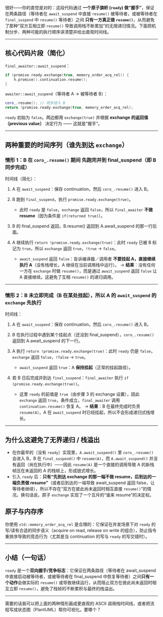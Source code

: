 很好——你的直觉是对的：这段代码通过 **一个原子旗帜 (`ready`) 做“握手”**，保证在两条路径（等待者在 `await_suspend` 中直接 `resume()` 被等待者，或被等待者在 `final_suspend` 中 `resume()` 等待者）之间 **只有一方真正做 `resume()`**，从而避免了那种“双方互相立即 `resume()` 导致调用栈不断累加”的无限递归情况。下面把机制分步、两种可能的执行顺序讲清楚并给出直观时间线。

---

## 核心代码片段（简化）

`final_awaiter::await_suspend`：

```cpp
if (promise.ready.exchange(true, memory_order_acq_rel)) {
    h.promise().continuation.resume();
}
```

`awaiter::await_suspend`（等待者 A -> 被等待者 B）：

```cpp
coro_.resume(); // 同步进入 B
return !promise.ready.exchange(true, memory_order_acq_rel);
```

`ready` 初始为 `false`。两边都用 `exchange(true)` 并根据 **exchange 的返回值（previous value）** 决定行为 —— 这就是“握手”。

---

## 两种重要的时间序列（谁先到达 `exchange`）

### 情形 1：B 在 `coro_.resume()` 期间 **先跑完并到 final\_suspend**（即 B 同步完成）

时间线（简化）：

1. A 在 `await_suspend`：保存 continuation，然后 `coro_.resume()` 进入 B。
2. B 跑到 `final_suspend`，执行 `promise.ready.exchange(true)`。

   * 此时 `ready` 是 `false`，`exchange` 返回 `false`，所以 `final_awaiter` **不做 resume**（因为条件是 `if(returned true)`）。
3. B 的 final\_suspend 返回，B.resume() 返回到 A.await\_suspend 的那一行后面。
4. A 继续执行 `return !promise.ready.exchange(true)`：此时 `ready` 已被 B 标记为 `true`，所以 `exchange` 返回 `true`，`!true` → `false`。

   * `await_suspend` 返回 `false`：告诉编译器／调用者 **不要挂起 A，直接继续执行 A**（没有栈增长，A 继续在当前调用栈中运行）。
     → **结果**：没有任何一方在 `exchange` 时做 `resume()`，而是通过 `await_suspend` 返回 `false` 让 A 直接继续。这避免了互相 `resume()` 的递归调用。

---

### 情形 2：B 未立即完成（B 在某处挂起），所以 A 的 `await_suspend` 的 `exchange` 先执行

时间线：

1. A 在 `await_suspend`：保存 continuation，然后 `coro_.resume()` 进入 B。
2. B 在执行过程中遇到某个挂起点（还没到 final\_suspend），`coro_.resume()` 返回到 A.await\_suspend 的下一行。
3. A 执行 `return !promise.ready.exchange(true)`：此时 `ready` 仍是 `false`，`exchange` 返回 `false`，`!false` → `true`。

   * `await_suspend` 返回 `true`：A **保持挂起**（正常的挂起路径）。
4. 若 B 日后完成并到达 `final_suspend`：`final_awaiter` 执行 `if (promise.ready.exchange(true))`。

   * 这里 `ready` 的前值是 `true`（由步骤 3 的 exchange 设置），因此 `exchange` 返回 `true`，条件成立，`final_awaiter` 调用 `continuation.resume()` 恢复 A。
     → **结果**：B 在最终完成时负责 `resume(A)`，A 在 `await_suspend` 时已经挂起，所以不会形成递归式栈增长。

---

## 为什么这避免了无界递归 / 栈溢出

* 在你最早的（没有 `ready`）实现里，`A.await_suspend()` 里 `coro_.resume()` 会进入 B，B 在 `final_suspend()` 中 `resume(A)`，而 `A.await_suspend()` 并没有返回（尚在执行中）——因此 `resume(A)` 是一个直接的调用导致 A 的新栈帧压在未返回的 A 的栈帧上，形成链式增长。
* 引入 `ready` 后：**只有“先到达 exchange 的那一端不做 resume，后到达的一端负责做 resume”**（或者后到达的一端导致 await\_suspend 返回 false，让等待者继续），所以不存在“双方在彼此尚未返回时相互直接 `resume()`”的情况。换句话说，原子 `exchange` 实现了一个互斥的“谁来 resume”的决定权。

## 原子与内存序

你使用 `std::memory_order_acq_rel` 是合理的：它保证在并发场景下对 `ready` 的写/读有合适的同步语义（acquire on read, release on write 的组合），防止指令重排序导致的竞态行为（尤其是当 continuation 的写与 `ready` 的写交错时）。

---

## 小结（一句话）

`ready` 是一个**双向握手/竞争标志**：它保证在两条路径（等待者在 await\_suspend 中直接启动被等待者，或被等待者在 final\_suspend 中恢复等待者）之间**只有一个动作**会做实际的 `resume()` 或导致继续运行，从而阻止双方在彼此尚未返回时相互立即 `resume()`，避免了栈帧的不断累积与最终的栈溢出。

---

需要的话我可以把上面的两种情形画成更直观的 ASCII 调用栈时间线，或者把流程写成状态图（PlantUML）帮你可视化。要哪个？
